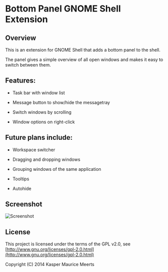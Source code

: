 Bottom Panel GNOME Shell Extension
===

Overview
---

This is an extension for GNOME Shell that adds a bottom panel to the shell.

The panel gives a simple overview of all open windows and makes it easy to switch
between them.

Features:
---

+ Task bar with window list

+ Message button to show/hide the messagetray

+ Switch windows by scrolling

+ Window options on right-click

Future plans include:
---

+ Workspace switcher

+ Dragging and dropping windows

+ Grouping windows of the same application

+ Tooltips

+ Autohide

Screenshot
---
![Screenshot](https://github.com/kmmeerts/BottomPanel/raw/master/screenshot.png)

License
---

This project is licensed under the terms of the GPL v2.0,
see [http://www.gnu.org/licenses/gpl-2.0.html](http://www.gnu.org/licenses/gpl-2.0.html)

Copyright (C) 2014 Kasper Maurice Meerts
